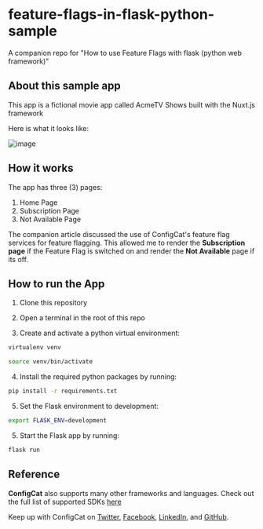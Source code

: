 # feature-flags-in-flask-python-sample
A companion repo for "How to use Feature Flags with flask (python web framework)" 

## About this sample app

This app is a fictional movie app called AcmeTV Shows built with the Nuxt.js framework

Here is what it looks like:

![image](https://user-images.githubusercontent.com/74829200/174487938-e0138ed0-098a-4e2a-8522-4e6032af1a7f.png)

## How it works

The app has three (3) pages:

1. Home Page
2. Subscription Page
3. Not Available Page

The companion article discussed the use of ConfigCat's feature flag services for feature flagging. This allowed me to render the **Subscription page** if the Feature Flag is switched on and render the **Not Available** page if its off.

## How to run the App

1. Clone this repository

2. Open a terminal in the root of this repo

3. Create and activate a python virtual environment:


```bash
virtualenv venv

```

```bash
source venv/bin/activate
```

4. Install the required python packages by running:

```bash
pip install -r requirements.txt

```

5. Set the Flask environment to development:

```bash
export FLASK_ENV=development

```

5. Start the Flask app by running:

```bash
flask run

```

## Reference

**ConfigCat** also supports many other frameworks and languages. Check out the full list of supported SDKs [here](https://configcat.com/docs/sdk-reference/overview/)

Keep up with ConfigCat on [Twitter](https://twitter.com/configcat), [Facebook](https://www.facebook.com/configcat), [LinkedIn](https://www.linkedin.com/company/configcat/), and [GitHub](https://github.com/configcat).
